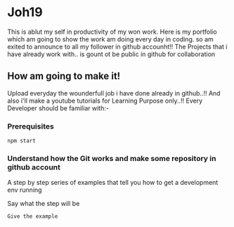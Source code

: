# Joh19

This is ablut my self in productivity of my won work. Here is my portfolio which am going to show the work am doing every day in coding. so am exited to announce to all my follower in github accounht!! The Projects that i have already work with.. is gount ot be public in github for collaboration

## How am going to make it!

Upload everyday the wounderfull job i have done already in github..!! And also i'll make a youtube tutorials for Learning Purpose only..!! Every Developer should be familiar with:- 
### Prerequisites

```
npm start
```

### Understand how the Git works and make some repository in github account

A step by step series of examples that tell you how to get a development env running

Say what the step will be

```
Give the example
```
